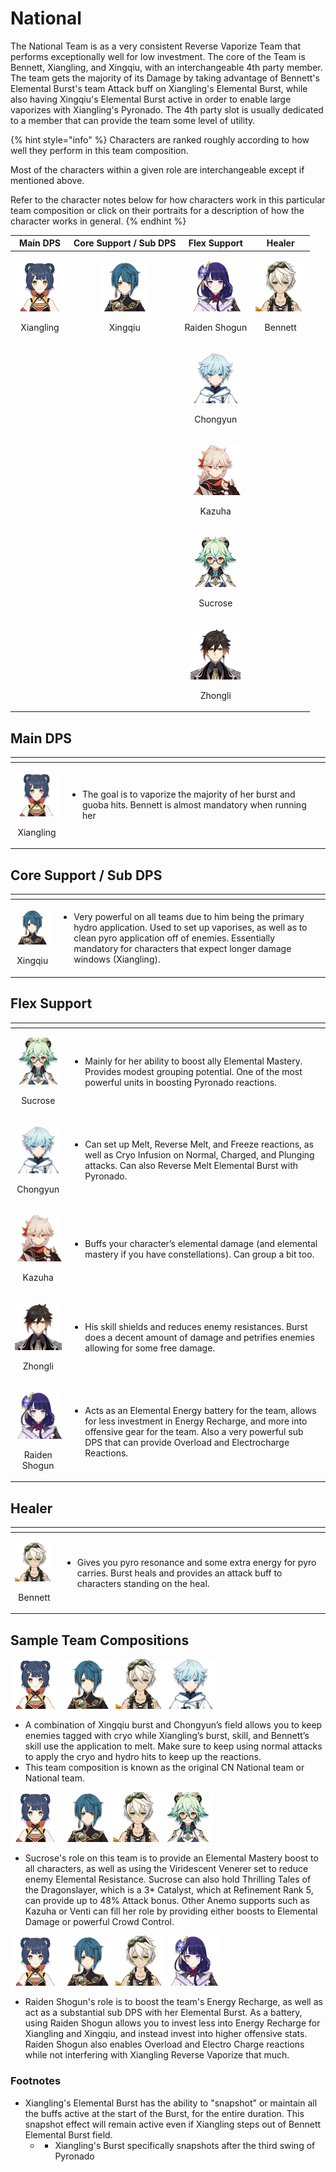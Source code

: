 # National

The National Team is as a very consistent Reverse Vaporize Team that performs exceptionally well for low investment. The core of the Team is Bennett, Xiangling, and Xingqiu, with an interchangeable 4th party member. The team gets the majority of its Damage by taking advantage of Bennett's Elemental Burst's team Attack buff on Xiangling's Elemental Burst, while also having Xingqiu's Elemental Burst active in order to enable large vaporizes with Xiangling's Pyronado. The 4th party slot is usually dedicated to a member that can provide the team some level of utility.

{% hint style="info" %}
Characters are ranked roughly according to how well they perform in this team composition.

Most of the characters within a given role are interchangeable except if mentioned above.  
  
Refer to the character notes below for how characters work in this particular team composition or click on their portraits for a description of how the character works in general.
{% endhint %}

<table>
  <thead>
    <tr>
      <th style="text-align:center">Main DPS</th>
      <th style="text-align:center">Core Support / Sub DPS</th>
      <th style="text-align:center">Flex Support</th>
      <th style="text-align:center">Healer</th>
    </tr>
  </thead>
  <tbody>
    <tr>
      <td style="text-align:center">
        <p>
          <img src="../.gitbook/assets/ui_avataricon_xiangling.png" alt/>
        </p>
        <p>Xiangling</p>
      </td>
      <td style="text-align:center">
        <p>
          <img src="../.gitbook/assets/ui_avataricon_xingqiu.png" alt/>
        </p>
        <p>Xingqiu</p>
      </td>
      <td style="text-align:center">
        <p>
          <img src="../.gitbook/assets/ui_avataricon_shougun.png" alt/>
        </p>
        <p>Raiden Shogun</p>
      </td>
      <td style="text-align:center">
        <p>
          <img src="../.gitbook/assets/ui_avataricon_bennett.png" alt/>
        </p>
        <p>Bennett</p>
      </td>
    </tr>
    <tr>
      <td style="text-align:center"></td>
      <td style="text-align:center"></td>
      <td style="text-align:center">
        <p>
          <img src="../.gitbook/assets/ui_avataricon_chongyun.png" alt/>
        </p>
        <p>Chongyun</p>
      </td>
      <td style="text-align:center"></td>
    </tr>
    <tr>
      <td style="text-align:center"></td>
      <td style="text-align:center"></td>
      <td style="text-align:center">
        <p>
          <img src="../.gitbook/assets/ui_avataricon_kazuha.png" alt/>
        </p>
        <p>Kazuha</p>
      </td>
      <td style="text-align:center"></td>
    </tr>
    <tr>
      <td style="text-align:center"></td>
      <td style="text-align:center"></td>
      <td style="text-align:center">
        <p>
          <img src="../.gitbook/assets/ui_avataricon_sucrose.png" alt/>
        </p>
        <p>Sucrose</p>
      </td>
      <td style="text-align:center"></td>
    </tr>
    <tr>
      <td style="text-align:center"></td>
      <td style="text-align:center"></td>
      <td style="text-align:center">
        <p>
          <img src="../.gitbook/assets/ui_avataricon_zhongli.png" alt/>
        </p>
        <p>Zhongli</p>
      </td>
      <td style="text-align:center"></td>
    </tr>
  </tbody>
</table>

## Main DPS

<table>
  <thead>
    <tr>
      <th style="text-align:center"></th>
      <th style="text-align:left"></th>
    </tr>
  </thead>
  <tbody>
    <tr>
      <td style="text-align:center">
        <p>
          <img src="../.gitbook/assets/ui_avataricon_xiangling.png" alt/>
        </p>
        <p>Xiangling</p>
      </td>
      <td style="text-align:left">
        <p></p>
        <ul>
          <li>The goal is to vaporize the majority of her burst and guoba hits. Bennett
            is almost mandatory when running her</li>
        </ul>
      </td>
    </tr>
  </tbody>
</table>

## Core Support / Sub DPS

<table>
  <thead>
    <tr>
      <th style="text-align:center"></th>
      <th style="text-align:left"></th>
    </tr>
  </thead>
  <tbody>
    <tr>
      <td style="text-align:center">
        <p>
          <img src="../.gitbook/assets/ui_avataricon_xingqiu.png" alt/>
        </p>
        <p>Xingqiu</p>
      </td>
      <td style="text-align:left">
        <p></p>
        <ul>
          <li>Very powerful on all teams due to him being the primary hydro application.
            Used to set up vaporises, as well as to clean pyro application off of enemies.
            Essentially mandatory for characters that expect longer damage windows
            (Xiangling).</li>
        </ul>
      </td>
    </tr>
  </tbody>
</table>

## Flex Support

<table>
  <thead>
    <tr>
      <th style="text-align:center"></th>
      <th style="text-align:left"></th>
    </tr>
  </thead>
  <tbody>
    <tr>
      <td style="text-align:center">
        <p>
          <img src="../.gitbook/assets/ui_avataricon_sucrose.png" alt/>
        </p>
        <p>Sucrose</p>
      </td>
      <td style="text-align:left">
        <p></p>
        <ul>
          <li>Mainly for her ability to boost ally Elemental Mastery. Provides modest
            grouping potential. One of the most powerful units in boosting Pyronado
            reactions.</li>
        </ul>
      </td>
    </tr>
    <tr>
      <td style="text-align:center">
        <p>
          <img src="../.gitbook/assets/ui_avataricon_chongyun.png" alt/>
        </p>
        <p>Chongyun</p>
      </td>
      <td style="text-align:left">
        <p></p>
        <ul>
          <li>Can set up Melt, Reverse Melt, and Freeze reactions, as well as Cryo Infusion
            on Normal, Charged, and Plunging attacks. Can also Reverse Melt Elemental
            Burst with Pyronado.</li>
        </ul>
      </td>
    </tr>
    <tr>
      <td style="text-align:center">
        <p>
          <img src="../.gitbook/assets/ui_avataricon_kazuha.png" alt/>
        </p>
        <p>Kazuha</p>
      </td>
      <td style="text-align:left">
        <p></p>
        <ul>
          <li>Buffs your character&#x2019;s elemental damage (and elemental mastery
            if you have constellations). Can group a bit too.</li>
        </ul>
      </td>
    </tr>
    <tr>
      <td style="text-align:center">
        <p>
          <img src="../.gitbook/assets/ui_avataricon_zhongli.png" alt/>
        </p>
        <p>Zhongli</p>
      </td>
      <td style="text-align:left">
        <p></p>
        <ul>
          <li>His skill shields and reduces enemy resistances. Burst does a decent amount
            of damage and petrifies enemies allowing for some free damage.</li>
        </ul>
      </td>
    </tr>
    <tr>
      <td style="text-align:center">
        <p>
          <img src="../.gitbook/assets/ui_avataricon_shougun.png" alt/>
        </p>
        <p>Raiden Shogun</p>
      </td>
      <td style="text-align:left">
        <p></p>
        <ul>
          <li>Acts as an Elemental Energy battery for the team, allows for less investment
            in Energy Recharge, and more into offensive gear for the team. Also a very
            powerful sub DPS that can provide Overload and Electrocharge Reactions.</li>
        </ul>
      </td>
    </tr>
  </tbody>
</table>

## Healer

<table>
  <thead>
    <tr>
      <th style="text-align:center"></th>
      <th style="text-align:left"></th>
    </tr>
  </thead>
  <tbody>
    <tr>
      <td style="text-align:center">
        <p>
          <img src="../.gitbook/assets/ui_avataricon_bennett.png" alt/>
        </p>
        <p>Bennett</p>
      </td>
      <td style="text-align:left">
        <p></p>
        <ul>
          <li>Gives you pyro resonance and some extra energy for pyro carries. Burst
            heals and provides an attack buff to characters standing on the heal.</li>
        </ul>
      </td>
    </tr>
  </tbody>
</table>

## Sample Team Compositions

![](../.gitbook/assets/ui_avataricon_xiangling.png) ![](../.gitbook/assets/ui_avataricon_xingqiu.png)  ![](../.gitbook/assets/ui_avataricon_bennett.png)![](../.gitbook/assets/ui_avataricon_chongyun.png) 

* A combination of Xingqiu burst and Chongyun’s field allows you to keep enemies tagged with cryo while Xiangling’s burst, skill, and Bennett’s skill use the application to melt. Make sure to keep using normal attacks to apply the cryo and hydro hits to keep up the reactions.
* This team composition is known as the original CN National team or National team.

![](../.gitbook/assets/ui_avataricon_xiangling.png) ![](../.gitbook/assets/ui_avataricon_xingqiu.png)![](../.gitbook/assets/ui_avataricon_bennett.png)![](../.gitbook/assets/ui_avataricon_sucrose.png)   

* Sucrose's role on this team is to provide an Elemental Mastery boost to all characters, as well as using the Viridescent Venerer set to reduce enemy Elemental Resistance. Sucrose can also hold Thrilling Tales of the Dragonslayer, which is a 3\* Catalyst, which at Refinement Rank 5, can provide up to 48% Attack bonus. Other Anemo supports such as Kazuha or Venti can fill her role by providing either boosts to Elemental Damage or powerful Crowd Control.

![](../.gitbook/assets/ui_avataricon_xiangling.png) ![](../.gitbook/assets/ui_avataricon_xingqiu.png) ![](../.gitbook/assets/ui_avataricon_bennett.png) ![](../.gitbook/assets/ui_avataricon_shougun.png) 

* Raiden Shogun's role is to boost the team's Energy Recharge, as well as act as a substantial sub DPS with her Elemental Burst. As a battery, using Raiden Shogun allows you to invest less into Energy Recharge for Xiangling and Xingqiu, and instead invest into higher offensive stats. Raiden Shogun also enables Overload and Electro Charge reactions while not interfering with Xiangling Reverse Vaporize that much. 

### Footnotes

* Xiangling's Elemental Burst has the ability to "snapshot" or maintain all the buffs active at the start of the Burst, for the entire duration. This snapshot effect will remain active even if Xiangling steps out of Bennett Elemental Burst field.
  * * Xiangling's Burst specifically snapshots after the third swing of Pyronado

